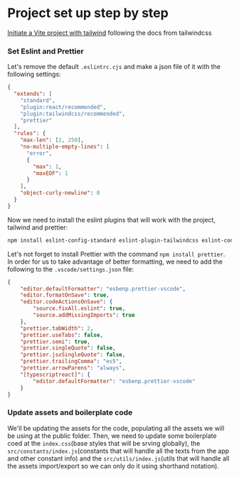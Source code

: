 # Project set up step by step

[Initiate a Vite project with tailwind](https://tailwindcss.com/docs/guides/vite) following the docs from tailwindcss

### Set Eslint and Prettier

Let's remove the default `.eslintrc.cjs` and make a json file of it with the following settings:

```json
{
  "extends": [
    "standard",
    "plugin:react/recommended",
    "plugin:tailwindcss/recommended",
    "prettier"
  ],
  "rules": {
    "max-len": [2, 250],
    "no-multiple-empty-lines": [
      "error",
      {
        "max": 1,
        "maxEOF": 1
      }
    ],
    "object-curly-newline": 0
  }
}
```

Now we need to install the eslint plugins that will work with the project, tailwind and prettier:

```bash
npm install eslint-config-standard eslint-plugin-tailwindcss eslint-config-prettier
```

Let's not forget to install Prettier with the command `npm install prettier`. In order for us to take advantage of better formatting, we need to add the following to the `.vscode/settings.json` file:

```json
{
    "editor.defaultFormatter": "esbenp.prettier-vscode",
    "editor.formatOnSave": true,
    "editor.codeActionsOnSave": {
        "source.fixAll.eslint": true,
        "source.addMissingImports": true
    },
    "prettier.tabWidth": 2,
    "prettier.useTabs": false,
    "prettier.semi": true,
    "prettier.singleQuote": false,
    "prettier.jsxSingleQuote": false,
    "prettier.trailingComma": "es5",
    "prettier.arrowParens": "always",
    "[typescriptreact]": {
        "editor.defaultFormatter": "esbenp.prettier-vscode"
    }
}
```

### Update assets and boilerplate code

We'll be updating the assets for the code, populating all the assets we will be using at the public folder. Then, we need to update some boilerplate coed at the `index.css`(base styles that will be srving globally), the `src/constants/index.js`(constants that will handle all the texts from the app and other constant info) and the `src/utils/index.js`(utils that will handle all the assets import/export so we can only do it using shorthand notation).